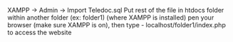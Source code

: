 

 XAMPP -> Admin -> Import Teledoc.sql
Put rest of the file in htdocs folder within another folder (ex: folder1) (where XAMPP is installed)
pen your browser (make sure XAMPP is on), then type - localhost/folder1/index.php to access the website



   
   
